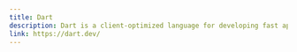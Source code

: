 ```yaml
---
title: Dart
description: Dart is a client-optimized language for developing fast apps on any platform
link: https://dart.dev/
---
```


